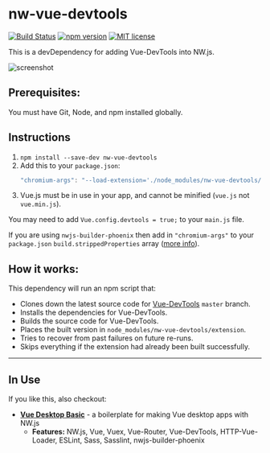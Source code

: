 # nw-vue-devtools

[![Build Status](https://travis-ci.org/TheJaredWilcurt/nw-vue-devtools.svg?branch=master)](https://travis-ci.org/TheJaredWilcurt/nw-vue-devtools) [![npm version](https://img.shields.io/npm/v/nw-vue-devtools.svg)](https://www.npmjs.com/package/nw-vue-devtools) [![MIT license](https://img.shields.io/github/license/mashape/apistatus.svg)](https://github.com/TheJaredWilcurt/nw-vue-devtools/blob/master/LICENSE)



This is a devDependency for adding Vue-DevTools into NW.js.

![screenshot](https://user-images.githubusercontent.com/4629794/42295950-a94531c2-7fbd-11e8-8d22-bf67ba35509c.png)



## Prerequisites:

You must have Git, Node, and npm installed globally.



## Instructions

1. `npm install --save-dev nw-vue-devtools`
1. Add this to your `package.json`:
    ```js
    "chromium-args": "--load-extension='./node_modules/nw-vue-devtools/extension'",
    ```
1. Vue.js must be in use in your app, and cannot be minified (`vue.js` not `vue.min.js`).

You may need to add `Vue.config.devtools = true;` to your `main.js` file.

If you are using `nwjs-builder-phoenix` then add in `"chromium-args"` to your `package.json` `build.strippedProperties` array ([more info](https://github.com/evshiron/nwjs-builder-phoenix/blob/master/docs/Options.md#build---buildconfig)).



## How it works:

This dependency will run an npm script that:

* Clones down the latest source code for [Vue-DevTools](https://github.com/vuejs/vue-devtools) `master` branch.
* Installs the dependencies for Vue-DevTools.
* Builds the source code for Vue-DevTools.
* Places the built version in `node_modules/nw-vue-devtools/extension`.
* Tries to recover from past failures on future re-runs.
* Skips everything if the extension had already been built successfully.



* * *



## In Use

If you like this, also checkout:

* **[Vue Desktop Basic](https://github.com/TheJaredWilcurt/vue-desktop-basic)** - a boilerplate for making Vue desktop apps with NW.js
  * **Features:** NW.js, Vue, Vuex, Vue-Router, Vue-DevTools, HTTP-Vue-Loader, ESLint, Sass, Sasslint, nwjs-builder-phoenix
